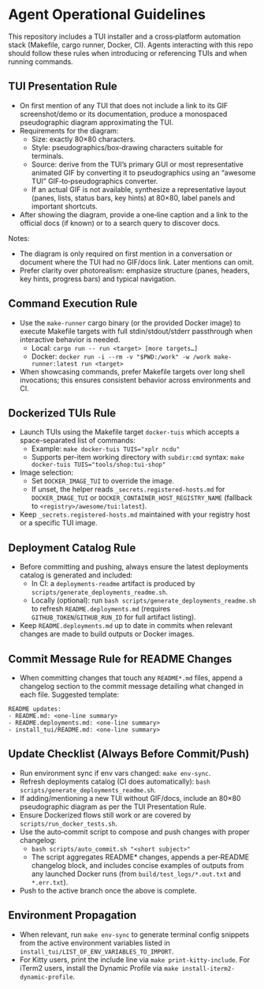 # Agent Operational Guidelines

This repository includes a TUI installer and a cross‑platform automation stack (Makefile, cargo runner, Docker, CI). Agents interacting with this repo should follow these rules when introducing or referencing TUIs and when running commands.

## TUI Presentation Rule

- On first mention of any TUI that does not include a link to its GIF screenshot/demo or its documentation, produce a monospaced pseudographic diagram approximating the TUI.
- Requirements for the diagram:
  - Size: exactly 80×80 characters.
  - Style: pseudographics/box‑drawing characters suitable for terminals.
  - Source: derive from the TUI’s primary GUI or most representative animated GIF by converting it to pseudographics using an “awesome TUI” GIF‑to‑pseudographics converter.
  - If an actual GIF is not available, synthesize a representative layout (panes, lists, status bars, key hints) at 80×80, label panels and important shortcuts.
- After showing the diagram, provide a one‑line caption and a link to the official docs (if known) or to a search query to discover docs.

Notes:
- The diagram is only required on first mention in a conversation or document where the TUI had no GIF/docs link. Later mentions can omit.
- Prefer clarity over photorealism: emphasize structure (panes, headers, key hints, progress bars) and typical navigation.

## Command Execution Rule

- Use the `make-runner` cargo binary (or the provided Docker image) to execute Makefile targets with full stdin/stdout/stderr passthrough when interactive behavior is needed.
  - Local: `cargo run -- run <target> [more targets…]`
  - Docker: `docker run -i --rm -v "$PWD:/work" -w /work make-runner:latest run <target>`
- When showcasing commands, prefer Makefile targets over long shell invocations; this ensures consistent behavior across environments and CI.

## Dockerized TUIs Rule

- Launch TUIs using the Makefile target `docker-tuis` which accepts a space-separated list of commands:
  - Example: `make docker-tuis TUIS="xplr ncdu"`
  - Supports per-item working directory with `subdir:cmd` syntax: `make docker-tuis TUIS="tools/shop:tui-shop"`
- Image selection:
  - Set `DOCKER_IMAGE_TUI` to override the image.
  - If unset, the helper reads `_secrets.registered-hosts.md` for `DOCKER_IMAGE_TUI` or `DOCKER_CONTAINER_HOST_REGISTRY_NAME` (fallback to `<registry>/awesome/tui:latest`).
- Keep `_secrets.registered-hosts.md` maintained with your registry host or a specific TUI image.

## Deployment Catalog Rule

- Before committing and pushing, always ensure the latest deployments catalog is generated and included:
  - In CI: a `deployments-readme` artifact is produced by `scripts/generate_deployments_readme.sh`.
  - Locally (optional): run `bash scripts/generate_deployments_readme.sh` to refresh `README.deployments.md` (requires `GITHUB_TOKEN`/`GITHUB_RUN_ID` for full artifact listing).
- Keep `README.deployments.md` up to date in commits when relevant changes are made to build outputs or Docker images.

## Commit Message Rule for README Changes

- When committing changes that touch any `README*.md` files, append a changelog section to the commit message detailing what changed in each file. Suggested template:

```
README updates:
- README.md: <one-line summary>
- README.deployments.md: <one-line summary>
- install_tui/README.md: <one-line summary>
```

## Update Checklist (Always Before Commit/Push)

- Run environment sync if env vars changed: `make env-sync`.
- Refresh deployments catalog (CI does automatically): `bash scripts/generate_deployments_readme.sh`.
- If adding/mentioning a new TUI without GIF/docs, include an 80×80 pseudographic diagram as per the TUI Presentation Rule.
- Ensure Dockerized flows still work or are covered by `scripts/run_docker_tests.sh`.
- Use the auto‑commit script to compose and push changes with proper changelog:
  - `bash scripts/auto_commit.sh "<short subject>"`
  - The script aggregates README* changes, appends a per‑README changelog block, and includes concise examples of outputs from any launched Docker runs (from `build/test_logs/*.out.txt` and `*.err.txt`).
- Push to the active branch once the above is complete.

## Environment Propagation

- When relevant, run `make env-sync` to generate terminal config snippets from the active environment variables listed in `install_tui/LIST_OF_ENV_VARIABLES_TO_IMPORT`.
- For Kitty users, print the include line via `make print-kitty-include`. For iTerm2 users, install the Dynamic Profile via `make install-iterm2-dynamic-profile`.
